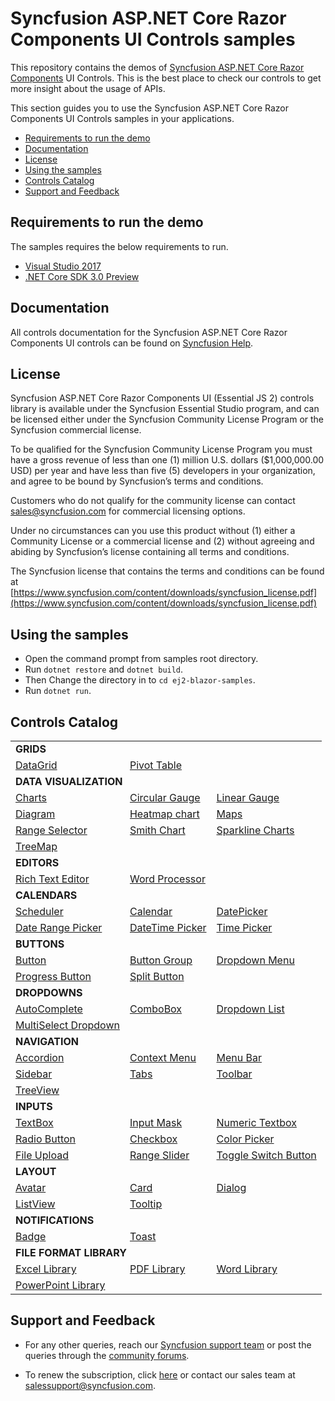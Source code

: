 # Syncfusion ASP.NET Core Razor Components UI Controls samples

This repository contains the demos of [Syncfusion ASP.NET Core Razor Components](https://ej2.syncfusion.com/beta/aspnet-core-razor-components/) UI Controls. This is the best place to check our controls to get more insight about the usage of APIs.

This section guides you to use the Syncfusion ASP.NET Core Razor Components UI Controls samples in your applications.

* [Requirements to run the demo](#requirements-to-run-the-demo)
* [Documentation](#documentation)
* [License](#license)
* [Using the samples](#using-the-samples)
* [Controls Catalog](#controls-catalog)
* [Support and Feedback](#support-and-feedback)

## Requirements to run the demo

The samples requires the below requirements to run.

* [Visual Studio 2017](https://visualstudio.microsoft.com/downloads/)
* [.NET Core SDK 3.0 Preview](https://dotnet.microsoft.com/download/dotnet-core/3.0)

## Documentation

All controls documentation for the Syncfusion ASP.NET Core Razor Components UI controls can be found on [Syncfusion Help](https://ej2.syncfusion.com/aspnet-core-razor-components/documentation/introduction/).

## License

Syncfusion ASP.NET Core Razor Components UI (Essential JS 2) controls library is available under the Syncfusion Essential Studio program,  and can be licensed either under the Syncfusion Community License Program or the Syncfusion commercial license.

To be qualified for the Syncfusion Community License Program you must have a gross revenue of less than one (1) million U.S. dollars ($1,000,000.00 USD) per year and have less than five (5) developers in your organization, and agree to be bound by Syncfusion’s terms and conditions.

Customers who do not qualify for the community license can contact sales@syncfusion.com for commercial licensing options.

Under no circumstances can you use this product without (1) either a Community License or a commercial license and (2) without agreeing and abiding by Syncfusion’s license containing all terms and conditions.

The Syncfusion license that contains the terms and conditions can be found at
[https://www.syncfusion.com/content/downloads/syncfusion_license.pdf](https://www.syncfusion.com/content/downloads/syncfusion_license.pdf)

## Using the samples

* Open the command prompt from samples root directory.
* Run `dotnet restore` and `dotnet build`.
* Then Change the directory in to `cd ej2-blazor-samples`.
* Run `dotnet run`.

## Controls Catalog

<table>
    <tr>
        <td colspan="3" rowspan="1">
            <b>GRIDS<b>
        </td>
    </tr>
    <tr>
        <td>
            <a href="ej2-blazor-samples/Pages/Grid">DataGrid</a>
        </td>
        <td>
            <a href="ej2-blazor-samples/Pages/PivotView">Pivot Table</a>
        </td>
        <td></td>
    </tr>
    <tr>
        <td colspan="3" rowspan="1">
            <b>DATA VISUALIZATION<b>
        </td>
    </tr>
    <tr>
        <td>
            <a href="ej2-blazor-samples/Pages/Chart">Charts</a>
        </td>
        <td>
            <a href="ej2-blazor-samples/Pages/CircularGauge">Circular Gauge</a>
        </td>
        <td>
            <a href="ej2-blazor-samples/Pages/LinearGauge">Linear Gauge</a>
        </td>
    </tr>
    <tr>
        <td>
            <a href="ej2-blazor-samples/Pages/Diagram">Diagram</a>
        </td>
        <td>
            <a href="ej2-blazor-samples/Pages/Heatmap">Heatmap chart</a>
        </td>
        <td>
            <a href="ej2-blazor-samples/Pages/Maps">Maps</a>
        </td>
    </tr>
    <tr>
        <td>
            <a href="ej2-blazor-samples/Pages/RangeNavigator">Range Selector</a>
        </td>
        <td>
            <a href="ej2-blazor-samples/Pages/Smithchart">Smith Chart</a>
        </td>
        <td>
            <a href="ej2-blazor-samples/Pages/Sparkline">Sparkline Charts</a>
        </td>
    </tr>
    <tr>
        <td>
            <a href="ej2-blazor-samples/Pages/Treemap">TreeMap</a>
        </td>
        <td></td>
        <td></td>
    </tr>
    <tr>
        <td colspan="3" rowspan="1">
            <b>EDITORS<b>
        </td>
    </tr>
    <tr>
        <td>
            <a href="ej2-blazor-samples/Pages/RichTextEditor">Rich Text Editor</a>
        </td>
        <td>
            <a href="ej2-blazor-samples/Pages/DocumentEditor">Word Processor</a>
        </td>
        <td></td>
    </tr>
    <tr>
        <td colspan="3" rowspan="1">
            <b>CALENDARS<b>
        </td>
    </tr>
    <tr>
        <td>
            <a href="ej2-blazor-samples/Pages/Schedule">Scheduler</a>
        </td>
        <td>
            <a href="ej2-blazor-samples/Pages/Calendar">Calendar</a>
        </td>
        <td>
            <a href="ej2-blazor-samples/Pages/DatePicker">DatePicker</a>
        </td>
    </tr>
    <tr>
        <td>
            <a href="ej2-blazor-samples/Pages/DateRangePicker">Date Range Picker</a>
        </td>
        <td>
            <a href="ej2-blazor-samples/Pages/DateTimePicker">DateTime Picker</a>
        </td>
        <td>
            <a href="ej2-blazor-samples/Pages/TimePicker">Time Picker</a>
        </td>
    </tr>
    <tr>
        <td colspan="3" rowspan="1">
            <b>BUTTONS<b>
        </td>
    </tr>
    <tr>
        <td>
            <a href="ej2-blazor-samples/Pages/Button">Button</a>
        </td>
        <td>
            <a href="ej2-blazor-samples/Pages/Button/ButtonGroup.cshtml">Button Group</a>
        </td>
        <td>
            <a href="ej2-blazor-samples/Pages/Button/DropDownButton.cshtml">Dropdown Menu</a>
        </td>
    </tr>
    <tr>
        <td>
            <a href="ej2-blazor-samples/Pages/Button/ProgressButton.cshtml">Progress Button</a>
        </td>
        <td>
            <a href="ej2-blazor-samples/Pages/Button/SplitButton.cshtml">Split Button</a>
        </td>
        <td></td>
    </tr>
    <tr>
        <td colspan="3" rowspan="1">
            <b>DROPDOWNS<b>
        </td>
    </tr>
    <tr>
        <td>
            <a href="ej2-blazor-samples/Pages/AutoComplete">AutoComplete</a>
        </td>
        <td>
            <a href="ej2-blazor-samples/Pages/ComboBox">ComboBox</a>
        </td>
        <td>
            <a href="ej2-blazor-samples/Pages/DropDownList">Dropdown List</a>
        </td>
    </tr>
    <tr>
        <td>
            <a href="ej2-blazor-samples/Pages/MultiSelect">MultiSelect Dropdown</a>
        </td>
        <td></td>
        <td></td>
    </tr>
    <tr>
        <td colspan="3" rowspan="1">
            <b>NAVIGATION<b>
        </td>
    </tr>
    <tr>
        <td>
            <a href="ej2-blazor-samples/Pages/Accordion">Accordion</a>
        </td>
        <td>
            <a href="ej2-blazor-samples/Pages/ContextMenu">Context Menu</a>
        </td>
        <td>
            <a href="ej2-blazor-samples/Pages/Menu">Menu Bar</a>
        </td>
    </tr>
    <tr>
        <td>
            <a href="ej2-blazor-samples/Pages/Sidebar">Sidebar</a>
        </td>
        <td>
            <a href="ej2-blazor-samples/Pages/Tab">Tabs</a>
        </td>
        <td>
            <a href="ej2-blazor-samples/Pages/Toolbar">Toolbar</a>
        </td>
    </tr>
    <tr>
        <td>
            <a href="ej2-blazor-samples/Pages/TreeView">TreeView</a>
        </td>
        <td></td>
        <td></td>
    </tr>
    <tr>
        <td colspan="3" rowspan="1">
            <b>INPUTS<b>
        </td>
    </tr>
    <tr>
        <td>
            <a href="ej2-blazor-samples/Pages/TextBoxes">TextBox</a>
        </td>
        <td>
            <a href="ej2-blazor-samples/Pages/MaskedTextBox">Input Mask</a>
        </td>
         <td>
            <a href="ej2-blazor-samples/Pages/NumericTextBox">Numeric Textbox</a>
        </td>
    </tr>
    <tr>
        <td>
            <a href="ej2-blazor-samples/Pages/Button/RadioButton.cshtml">Radio Button</a>
        </td>
        <td>
            <a href="ej2-blazor-samples/Pages/Button/CheckBox.cshtml">Checkbox</a>
        </td>
        <td>
            <a href="ej2-blazor-samples/Pages/ColorPicker">Color Picker</a>
        </td>
    </tr>
    <tr>
        <td>
            <a href="ej2-blazor-samples/Pages/Uploader">File Upload</a>
        </td>
        <td>
            <a href="ej2-blazor-samples/Pages/Slider">Range Slider</a>
        </td>
        <td>
            <a href="ej2-blazor-samples/Pages/Button/Switch.cshtml">Toggle Switch Button</a>
        </td>
    </tr>
    <tr>
        <td colspan="3" rowspan="1">
            <b>LAYOUT<b>
        </td>
    </tr>
    <tr>
        <td>
            <a href="ej2-blazor-samples/Pages/Avatar">Avatar</a>
        </td>
        <td>
            <a href="ej2-blazor-samples/Pages/Card">Card</a>
        </td>
        <td>
            <a href="ej2-blazor-samples/Pages/Dialog">Dialog</a>
        </td>
    </tr>
    <tr>
        <td>
            <a href="ej2-blazor-samples/Pages/ListView">ListView</a>
        </td>
        <td>
            <a href="ej2-blazor-samples/Pages/Tooltip">Tooltip</a>
        </td>
        <td></td>
    </tr>
    <tr>
        <td colspan="3" rowspan="1">
            <b>NOTIFICATIONS<b>
        </td>
    </tr>
    <tr>
        <td>
            <a href="ej2-blazor-samples/Pages/Badge">Badge</a>
        </td>
        <td>
            <a href="ej2-blazor-samples/Pages/Toast">Toast</a>
        </td>
        <td></td>
    </tr>
    <tr>
        <td colspan="3" rowspan="1">
            <b>FILE FORMAT LIBRARY<b>
        </td>
    </tr>
    <tr>
        <td>
            <a href="ej2-blazor-samples/Pages/XlsIO">Excel Library</a>
        </td>
        <td>
            <a href="ej2-blazor-samples/Pages/PDF">PDF Library</a>
        </td>
        <td>
            <a href="ej2-blazor-samples/Pages/DocIO">Word Library</a>
        </td>
    </tr>
    <tr>
        <td>
            <a href="ej2-blazor-samples/Pages/Presentation">PowerPoint Library</a>
        </td>
        <td></td>
        <td></td>
    </tr>
</table>

## Support and Feedback

* For any other queries, reach our [Syncfusion support team](https://www.syncfusion.com/support/directtrac/incidents/newincident?utm_source=github&utm_medium=listing&utm_campaign=ej2-aspnetcore-samples) or post the queries through the [community forums](https://www.syncfusion.com/forums?utm_source=github&utm_medium=listing&utm_campaign=ej2-aspnetcore-samples).

* To renew the subscription, click [here](https://www.syncfusion.com/sales/products?utm_source=github&utm_medium=listing&utm_campaign=ej2-aspnetcore-samples) or contact our sales team at <salessupport@syncfusion.com>.
